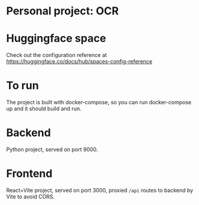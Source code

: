 # Personal project: OCR

# Huggingface space
Check out the configuration reference at https://huggingface.co/docs/hub/spaces-config-reference

# To run
The project is built with docker-compose, so you can run docker-compose up and it should build and run.

# Backend
Python project, served on port 9000.

# Frontend
React+Vite project, served on port 3000, proxied `/api` routes to backend by Vite to avoid CORS.
